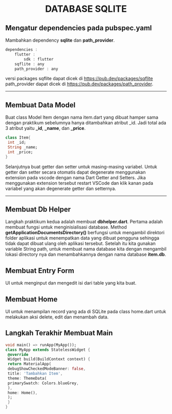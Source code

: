 <center><h1><b>DATABASE SQLITE</b></h1></center>

## Mengatur dependencies pada pubspec.yaml
Mambahkan dependency <b>sqlite</b> dan <b>path_provider</b>.
```dart
dependencies : 
    flutter :
        sdk : flutter
    sqflite : any
    path_provider : any
```
versi packages sqflite dapat dicek di https://pub.dev/packages/sqflite
path_provider dapat dicek di https://pub.dev/packages/path_provider.

<hr>

## Membuat Data Model
Buat class Model Item dengan nama item.dart yang dibuat hamper sama dengan praktikum 
sebelumnya hanya ditambahkan atribut _id. Jadi total ada 3 atribut yaitu <b>_id</b>, <b>_name</b>, dan 
<b>_price</b>.

```dart
class Item{
 int _id;
 String _name;
 int _price;
}
```
Selanjutnya buat getter dan setter untuk masing-masing variabel. Untuk getter dan setter 
secara otomatis dapat degenerate menggunakan extension pada vscode dengan nama Dart 
Getter and Setters. Jika menggunakan extension tersebut restart VSCode dan klik kanan pada 
variabel yang akan degenerate getter dan setternya.
<hr>

## Membuat Db Helper
Langkah praktikum kedua adalah membuat <b>dbhelper.dart</b>. Pertama adalah membuat fungsi 
untuk menginisialisasi database.
Method 
<b>getApplicationDocumentsDirectory()</b> berfungsi untuk mengambil direktori folder aplikasi 
untuk menempatkan data yang dibuat pengguna sehingga tidak dapat dibuat ulang oleh 
aplikasi tersebut. Setelah itu kita gunakan variable String path, untuk membuat nama 
database kita dengan mengambil lokasi directory nya dan menambahkannya dengan nama 
database <b>item.db</b>.

## Membuat Entry Form
UI untuk menginput dan mengedit isi dari table yang kita buat.

## Membuat Home
UI untuk menampilan record yang ada di SQLite pada class home.dart untuk 
melakukan aksi delete, edit dan menambah data.

## Langkah Terakhir Membuat Main
```dart
void main() => runApp(MyApp());
class MyApp extends StatelessWidget {
 @override
 Widget build(BuildContext context) {
 return MaterialApp(
 debugShowCheckedModeBanner: false,
 title: 'Tambahkan Item',
 theme: ThemeData(
 primarySwatch: Colors.blueGrey,
 ),
 home: Home(),
 );
 }
}
```